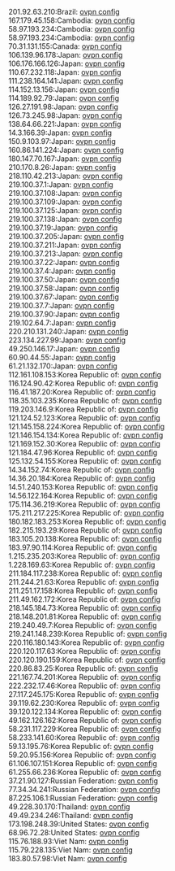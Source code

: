 201.92.63.210:Brazil: [ovpn config](vpn/201_92_63_210.ovpn)  
167.179.45.158:Cambodia: [ovpn config](vpn/167_179_45_158.ovpn)  
58.97.193.234:Cambodia: [ovpn config](vpn/58_97_193_234.ovpn)  
58.97.193.234:Cambodia: [ovpn config](vpn/58_97_193_234.ovpn)  
70.31.131.155:Canada: [ovpn config](vpn/70_31_131_155.ovpn)  
106.139.96.178:Japan: [ovpn config](vpn/106_139_96_178.ovpn)  
106.176.166.126:Japan: [ovpn config](vpn/106_176_166_126.ovpn)  
110.67.232.118:Japan: [ovpn config](vpn/110_67_232_118.ovpn)  
111.238.164.141:Japan: [ovpn config](vpn/111_238_164_141.ovpn)  
114.152.13.156:Japan: [ovpn config](vpn/114_152_13_156.ovpn)  
114.189.92.79:Japan: [ovpn config](vpn/114_189_92_79.ovpn)  
126.27.191.98:Japan: [ovpn config](vpn/126_27_191_98.ovpn)  
126.73.245.98:Japan: [ovpn config](vpn/126_73_245_98.ovpn)  
138.64.66.221:Japan: [ovpn config](vpn/138_64_66_221.ovpn)  
14.3.166.39:Japan: [ovpn config](vpn/14_3_166_39.ovpn)  
150.9.103.97:Japan: [ovpn config](vpn/150_9_103_97.ovpn)  
160.86.141.224:Japan: [ovpn config](vpn/160_86_141_224.ovpn)  
180.147.70.167:Japan: [ovpn config](vpn/180_147_70_167.ovpn)  
210.170.8.26:Japan: [ovpn config](vpn/210_170_8_26.ovpn)  
218.110.42.213:Japan: [ovpn config](vpn/218_110_42_213.ovpn)  
219.100.37.1:Japan: [ovpn config](vpn/219_100_37_1.ovpn)  
219.100.37.108:Japan: [ovpn config](vpn/219_100_37_108.ovpn)  
219.100.37.109:Japan: [ovpn config](vpn/219_100_37_109.ovpn)  
219.100.37.125:Japan: [ovpn config](vpn/219_100_37_125.ovpn)  
219.100.37.138:Japan: [ovpn config](vpn/219_100_37_138.ovpn)  
219.100.37.19:Japan: [ovpn config](vpn/219_100_37_19.ovpn)  
219.100.37.205:Japan: [ovpn config](vpn/219_100_37_205.ovpn)  
219.100.37.211:Japan: [ovpn config](vpn/219_100_37_211.ovpn)  
219.100.37.213:Japan: [ovpn config](vpn/219_100_37_213.ovpn)  
219.100.37.22:Japan: [ovpn config](vpn/219_100_37_22.ovpn)  
219.100.37.4:Japan: [ovpn config](vpn/219_100_37_4.ovpn)  
219.100.37.50:Japan: [ovpn config](vpn/219_100_37_50.ovpn)  
219.100.37.58:Japan: [ovpn config](vpn/219_100_37_58.ovpn)  
219.100.37.67:Japan: [ovpn config](vpn/219_100_37_67.ovpn)  
219.100.37.7:Japan: [ovpn config](vpn/219_100_37_7.ovpn)  
219.100.37.90:Japan: [ovpn config](vpn/219_100_37_90.ovpn)  
219.102.64.7:Japan: [ovpn config](vpn/219_102_64_7.ovpn)  
220.210.131.240:Japan: [ovpn config](vpn/220_210_131_240.ovpn)  
223.134.227.99:Japan: [ovpn config](vpn/223_134_227_99.ovpn)  
49.250.146.17:Japan: [ovpn config](vpn/49_250_146_17.ovpn)  
60.90.44.55:Japan: [ovpn config](vpn/60_90_44_55.ovpn)  
61.21.132.170:Japan: [ovpn config](vpn/61_21_132_170.ovpn)  
112.161.108.153:Korea Republic of: [ovpn config](vpn/112_161_108_153.ovpn)  
116.124.90.42:Korea Republic of: [ovpn config](vpn/116_124_90_42.ovpn)  
116.41.187.20:Korea Republic of: [ovpn config](vpn/116_41_187_20.ovpn)  
118.35.103.235:Korea Republic of: [ovpn config](vpn/118_35_103_235.ovpn)  
119.203.146.9:Korea Republic of: [ovpn config](vpn/119_203_146_9.ovpn)  
121.124.52.123:Korea Republic of: [ovpn config](vpn/121_124_52_123.ovpn)  
121.145.158.224:Korea Republic of: [ovpn config](vpn/121_145_158_224.ovpn)  
121.146.154.134:Korea Republic of: [ovpn config](vpn/121_146_154_134.ovpn)  
121.169.152.30:Korea Republic of: [ovpn config](vpn/121_169_152_30.ovpn)  
121.184.47.96:Korea Republic of: [ovpn config](vpn/121_184_47_96.ovpn)  
125.132.54.155:Korea Republic of: [ovpn config](vpn/125_132_54_155.ovpn)  
14.34.152.74:Korea Republic of: [ovpn config](vpn/14_34_152_74.ovpn)  
14.36.20.184:Korea Republic of: [ovpn config](vpn/14_36_20_184.ovpn)  
14.51.240.153:Korea Republic of: [ovpn config](vpn/14_51_240_153.ovpn)  
14.56.122.164:Korea Republic of: [ovpn config](vpn/14_56_122_164.ovpn)  
175.114.36.219:Korea Republic of: [ovpn config](vpn/175_114_36_219.ovpn)  
175.211.217.225:Korea Republic of: [ovpn config](vpn/175_211_217_225.ovpn)  
180.182.183.253:Korea Republic of: [ovpn config](vpn/180_182_183_253.ovpn)  
182.215.193.29:Korea Republic of: [ovpn config](vpn/182_215_193_29.ovpn)  
183.105.20.138:Korea Republic of: [ovpn config](vpn/183_105_20_138.ovpn)  
183.97.90.114:Korea Republic of: [ovpn config](vpn/183_97_90_114.ovpn)  
1.215.235.203:Korea Republic of: [ovpn config](vpn/1_215_235_203.ovpn)  
1.228.169.63:Korea Republic of: [ovpn config](vpn/1_228_169_63.ovpn)  
211.184.117.238:Korea Republic of: [ovpn config](vpn/211_184_117_238.ovpn)  
211.244.21.63:Korea Republic of: [ovpn config](vpn/211_244_21_63.ovpn)  
211.251.17.158:Korea Republic of: [ovpn config](vpn/211_251_17_158.ovpn)  
211.49.162.172:Korea Republic of: [ovpn config](vpn/211_49_162_172.ovpn)  
218.145.184.73:Korea Republic of: [ovpn config](vpn/218_145_184_73.ovpn)  
218.148.201.81:Korea Republic of: [ovpn config](vpn/218_148_201_81.ovpn)  
219.240.49.7:Korea Republic of: [ovpn config](vpn/219_240_49_7.ovpn)  
219.241.148.239:Korea Republic of: [ovpn config](vpn/219_241_148_239.ovpn)  
220.116.180.143:Korea Republic of: [ovpn config](vpn/220_116_180_143.ovpn)  
220.120.117.63:Korea Republic of: [ovpn config](vpn/220_120_117_63.ovpn)  
220.120.190.159:Korea Republic of: [ovpn config](vpn/220_120_190_159.ovpn)  
220.86.83.25:Korea Republic of: [ovpn config](vpn/220_86_83_25.ovpn)  
221.167.74.201:Korea Republic of: [ovpn config](vpn/221_167_74_201.ovpn)  
222.232.17.46:Korea Republic of: [ovpn config](vpn/222_232_17_46.ovpn)  
27.117.245.175:Korea Republic of: [ovpn config](vpn/27_117_245_175.ovpn)  
39.119.62.230:Korea Republic of: [ovpn config](vpn/39_119_62_230.ovpn)  
39.120.122.134:Korea Republic of: [ovpn config](vpn/39_120_122_134.ovpn)  
49.162.126.162:Korea Republic of: [ovpn config](vpn/49_162_126_162.ovpn)  
58.231.117.229:Korea Republic of: [ovpn config](vpn/58_231_117_229.ovpn)  
58.233.141.60:Korea Republic of: [ovpn config](vpn/58_233_141_60.ovpn)  
59.13.195.76:Korea Republic of: [ovpn config](vpn/59_13_195_76.ovpn)  
59.20.95.156:Korea Republic of: [ovpn config](vpn/59_20_95_156.ovpn)  
61.106.107.151:Korea Republic of: [ovpn config](vpn/61_106_107_151.ovpn)  
61.255.66.236:Korea Republic of: [ovpn config](vpn/61_255_66_236.ovpn)  
37.21.90.127:Russian Federation: [ovpn config](vpn/37_21_90_127.ovpn)  
77.34.34.241:Russian Federation: [ovpn config](vpn/77_34_34_241.ovpn)  
87.225.106.1:Russian Federation: [ovpn config](vpn/87_225_106_1.ovpn)  
49.228.30.170:Thailand: [ovpn config](vpn/49_228_30_170.ovpn)  
49.49.234.246:Thailand: [ovpn config](vpn/49_49_234_246.ovpn)  
173.198.248.39:United States: [ovpn config](vpn/173_198_248_39.ovpn)  
68.96.72.28:United States: [ovpn config](vpn/68_96_72_28.ovpn)  
115.76.188.93:Viet Nam: [ovpn config](vpn/115_76_188_93.ovpn)  
115.79.228.135:Viet Nam: [ovpn config](vpn/115_79_228_135.ovpn)  
183.80.57.98:Viet Nam: [ovpn config](vpn/183_80_57_98.ovpn)  
